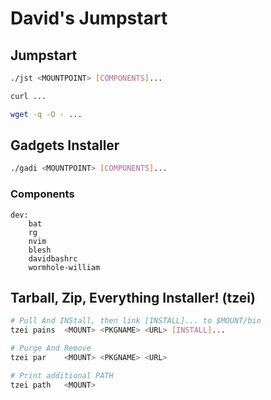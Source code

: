 # David's Jumpstart

## Jumpstart

```sh
./jst <MOUNTPOINT> [COMPONENTS]...

curl ...

wget -q -O - ...
```

## Gadgets Installer

```sh
./gadi <MOUNTPOINT> [COMPONENTS]...
```

### Components

```
dev:
    bat
    rg
    nvim
    blesh
    davidbashrc
    wormhole-william
```

## Tarball, Zip, Everything Installer! (tzei)

```sh
# Pull And INStall, then link [INSTALL]... to $MOUNT/bin
tzei pains  <MOUNT> <PKGNAME> <URL> [INSTALL]...

# Purge And Remove
tzei par    <MOUNT> <PKGNAME> <URL>

# Print additional PATH
tzei path   <MOUNT> 
```

